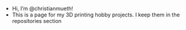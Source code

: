 - Hi, I’m @christianmueth!
- This is a page for my 3D printing hobby projects. I keep them in the repositories section

